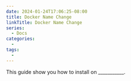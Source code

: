 ```yaml
---
date: 2024-01-24T17:06:25-08:00
title: Docker Name Change
linkTitle: Docker Name Change
series: 
  - Docs
categories:
  - 
tags:
  - 
---
```


This guide show you how to install on ___________.
